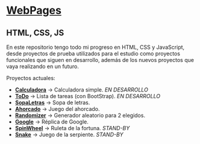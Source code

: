 # [WebPages](https://jsalram.github.io/WebPages/)

## HTML, CSS, JS

En este repositorio tengo todo mi progreso en HTML, CSS y JavaScript, desde proyectos de prueba utilizados para el estudio como proyectos funcionales que siguen en desarrollo,
además de los nuevos proyectos que vaya realizando en un futuro.

Proyectos actuales:
- **[Calculadora](https://jsalram.github.io/WebPages/Calculadora/index.html)** → Calculadora simple. *EN DESARROLLO*
- **[ToDo](https://jsalram.github.io/WebPages/ToDo/index.html)**               → Lista de tareas (con BootStrap). *EN DESARROLLO*
- **[SopaLetras](https://jsalram.github.io/WebPages/SopaLetras/index.html)**   → Sopa de letras.
- **[Ahorcado](https://jsalram.github.io/WebPages/Ahorcado/index.html)**       → Juego del ahorcado.
- **[Randomizer](https://jsalram.github.io/WebPages/Randomizer/random.html)**  → Generador aleatorio para 2 elegidos.
- **[Google](https://jsalram.github.io/WebPages/HTML-CSS/Google/index.html)**  → Réplica de Google.
- **[SpinWheel](https://jsalram.github.io/WebPages/SpinWheel/index.html)**     → Ruleta de la fortuna. *STAND-BY*
- **[Snake](https://jsalram.github.io/WebPages/Snake/index.html)**             → Juego de la serpiente. *STAND-BY*
